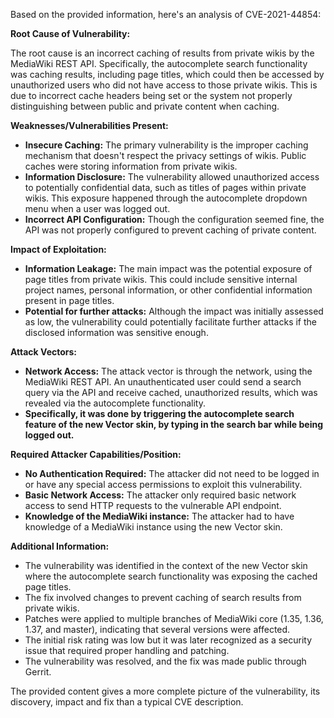 Based on the provided information, here's an analysis of CVE-2021-44854:

**Root Cause of Vulnerability:**

The root cause is an incorrect caching of results from private wikis by the MediaWiki REST API. Specifically, the autocomplete search functionality was caching results, including page titles, which could then be accessed by unauthorized users who did not have access to those private wikis. This is due to incorrect cache headers being set or the system not properly distinguishing between public and private content when caching.

**Weaknesses/Vulnerabilities Present:**

*   **Insecure Caching:** The primary vulnerability is the improper caching mechanism that doesn't respect the privacy settings of wikis. Public caches were storing information from private wikis.
*   **Information Disclosure:** The vulnerability allowed unauthorized access to potentially confidential data, such as titles of pages within private wikis. This exposure happened through the autocomplete dropdown menu when a user was logged out.
*   **Incorrect API Configuration:** Though the configuration seemed fine, the API was not properly configured to prevent caching of private content.

**Impact of Exploitation:**

*   **Information Leakage:** The main impact was the potential exposure of page titles from private wikis. This could include sensitive internal project names, personal information, or other confidential information present in page titles.
*   **Potential for further attacks:** Although the impact was initially assessed as low, the vulnerability could potentially facilitate further attacks if the disclosed information was sensitive enough.

**Attack Vectors:**

*   **Network Access:** The attack vector is through the network, using the MediaWiki REST API. An unauthenticated user could send a search query via the API and receive cached, unauthorized results, which was revealed via the autocomplete functionality.
*   **Specifically, it was done by triggering the autocomplete search feature of the new Vector skin, by typing in the search bar while being logged out.**

**Required Attacker Capabilities/Position:**

*   **No Authentication Required:** The attacker did not need to be logged in or have any special access permissions to exploit this vulnerability.
*   **Basic Network Access:** The attacker only required basic network access to send HTTP requests to the vulnerable API endpoint.
*   **Knowledge of the MediaWiki instance:** The attacker had to have knowledge of a MediaWiki instance using the new Vector skin.

**Additional Information:**

*   The vulnerability was identified in the context of the new Vector skin where the autocomplete search functionality was exposing the cached page titles.
*   The fix involved changes to prevent caching of search results from private wikis.
*   Patches were applied to multiple branches of MediaWiki core (1.35, 1.36, 1.37, and master), indicating that several versions were affected.
*   The initial risk rating was low but it was later recognized as a security issue that required proper handling and patching.
*   The vulnerability was resolved, and the fix was made public through Gerrit.

The provided content gives a more complete picture of the vulnerability, its discovery, impact and fix than a typical CVE description.